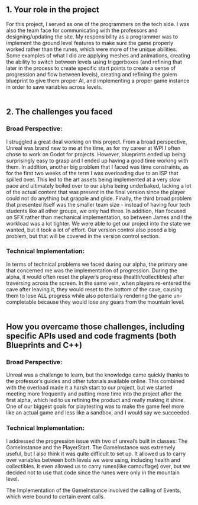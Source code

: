 ## 1. Your role in the project
For this project, I served as one of the programmers on the tech side. I was also the team face for communicating with the professors and designing/updating the site. My responsibility as a programmer was to implement the ground level features to make sure the game properly worked rather than the runes, which were more of the unique abilities. Some examples of what I did are applying meshes and animations, creating the ability to switch between levels using triggerboxes (and refining that later in the process to create specific start points to create a sense of progression and flow between levels), creating and refining the golem blueprint to give them proper AI, and implementing a proper game instance in order to save variables across levels. <br> <br>
## 2. The challenges you faced <br>
### Broad Perspective: 
I struggled a great deal working on this project. From a broad perspective, Unreal was brand new to me at the time, as for my career at WPI I often chose to work on Godot for projects. However, blueprints ended up being surprisingly easy to grasp and I ended up having a good time working with them. In addition, another big problem that I faced was time constraints, as for the first two weeks of the term I was overloading due to an ISP that spilled over. This led to the art assets being implemented at a very slow pace and ultimately boiled over to our alpha being underbaked, lacking a lot of the actual content that was present in the final version since the player could not do anything but grapple and glide. Finally, the third broad problem that presented itself was the smaller team size - instead of having four tech students like all other groups, we only had three. In addition, Han focused on SFX rather than mechanical implementation, so between James and I the workload was a lot tighter. We were able to get our project into the state we wanted, but it took a lot of effort. Our version control also posed a big problem, but that will be covered in the version control section. <br>
### Technical Implementation: 
In terms of technical problems we faced during our alpha, the primary one that concerned me was the implementation of progression. During the alpha, it would often reset the player’s progress (health/collectibles) after traversing across the screen. In the same vein, when players re-entered the cave after leaving it, they would reset to the bottom of the cave, causing them to lose ALL progress while also potentially rendering the game un-completable because they would lose any gears from the mountain level. <br> <br>
## How you overcame those challenges, including specific APIs used and code fragments (both Blueprints and C++) <br>
### Broad Perspective: 
Unreal was a challenge to learn, but the knowledge came quickly thanks to the professor’s guides and other tutorials available online. This combined with the overload made it a harsh start to our project, but we started meeting more frequently and putting more time into the project after the first alpha, which led to us refining the product and really making it shine. One of our biggest goals for playtesting was to make the game feel more like an actual game and less like a sandbox, and I would say we succeeded. 
### Technical Implementation:  
I addressed the progression issue with two of unreal’s built in classes: The GameInstance and the PlayerStart. The GameInstance was extremely useful, but I also think it was quite difficult to set up. It allowed us to carry over variables between both levels we were using, including health and collectibles. It even allowed us to carry runes(like camouflage) over, but we decided not to use that code since the runes were only in the mountain level. 

The Implementation of the GameInstance involved the calling of Events, which were bound to certain event calls. 
